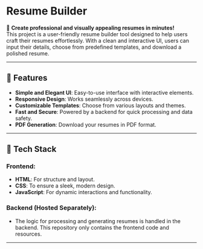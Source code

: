 # Resume Builder

🎯 **Create professional and visually appealing resumes in minutes!**  
This project is a user-friendly resume builder tool designed to help users craft their resumes effortlessly. With a clean and interactive UI, users can input their details, choose from predefined templates, and download a polished resume.

---

## 🌟 Features

- **Simple and Elegant UI**: Easy-to-use interface with interactive elements.
- **Responsive Design**: Works seamlessly across devices.
- **Customizable Templates**: Choose from various layouts and themes.
- **Fast and Secure**: Powered by a backend for quick processing and data safety.
- **PDF Generation**: Download your resumes in PDF format.

---

## 🔧 Tech Stack

### Frontend:
- **HTML**: For structure and layout.
- **CSS**: To ensure a sleek, modern design.
- **JavaScript**: For dynamic interactions and functionality.

### Backend (Hosted Separately):
- The logic for processing and generating resumes is handled in the backend. This repository only contains the frontend code and resources.

--------
